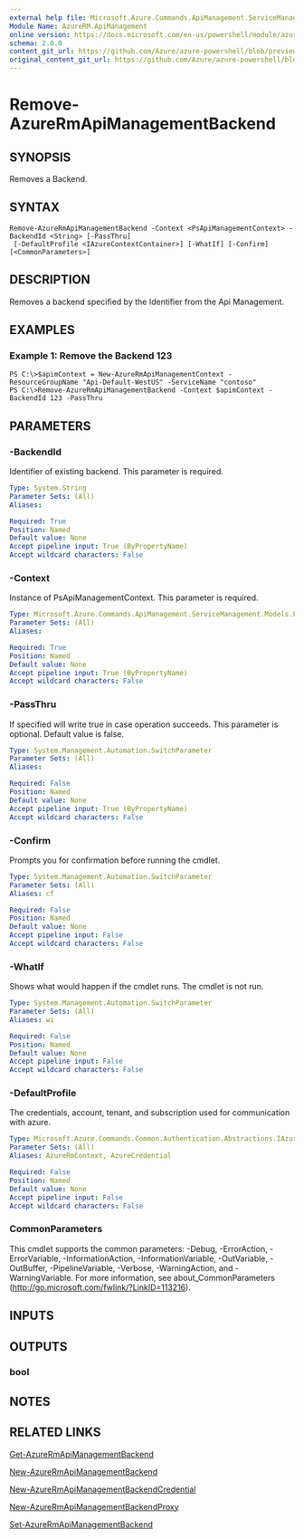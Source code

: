 ```yaml
---
external help file: Microsoft.Azure.Commands.ApiManagement.ServiceManagement.dll-Help.xml
Module Name: AzureRM.ApiManagement
online version: https://docs.microsoft.com/en-us/powershell/module/azurerm.apimanagement/remove-azurermapimanagementbackend
schema: 2.0.0
content_git_url: https://github.com/Azure/azure-powershell/blob/preview/src/ResourceManager/ApiManagement/Commands.ApiManagement/help/Remove-AzureRmApiManagementBackend.md
original_content_git_url: https://github.com/Azure/azure-powershell/blob/preview/src/ResourceManager/ApiManagement/Commands.ApiManagement/help/Remove-AzureRmApiManagementBackend.md
---
```


# Remove-AzureRmApiManagementBackend

## SYNOPSIS
Removes a Backend.

## SYNTAX

```
Remove-AzureRmApiManagementBackend -Context <PsApiManagementContext> -BackendId <String> [-PassThru]
 [-DefaultProfile <IAzureContextContainer>] [-WhatIf] [-Confirm] [<CommonParameters>]
```

## DESCRIPTION
Removes a backend specified by the Identifier from the Api Management.

## EXAMPLES

### Example 1: Remove the Backend 123
```
PS C:\>$apimContext = New-AzureRmApiManagementContext -ResourceGroupName "Api-Default-WestUS" -ServiceName "contoso"
PS C:\>Remove-AzureRmApiManagementBackend -Context $apimContext -BackendId 123 -PassThru
```

## PARAMETERS

### -BackendId
Identifier of existing backend.
This parameter is required.

```yaml
Type: System.String
Parameter Sets: (All)
Aliases:

Required: True
Position: Named
Default value: None
Accept pipeline input: True (ByPropertyName)
Accept wildcard characters: False
```

### -Context
Instance of PsApiManagementContext.
This parameter is required.

```yaml
Type: Microsoft.Azure.Commands.ApiManagement.ServiceManagement.Models.PsApiManagementContext
Parameter Sets: (All)
Aliases:

Required: True
Position: Named
Default value: None
Accept pipeline input: True (ByPropertyName)
Accept wildcard characters: False
```

### -PassThru
If specified will write true in case operation succeeds.
This parameter is optional.
Default value is false.

```yaml
Type: System.Management.Automation.SwitchParameter
Parameter Sets: (All)
Aliases:

Required: False
Position: Named
Default value: None
Accept pipeline input: True (ByPropertyName)
Accept wildcard characters: False
```

### -Confirm
Prompts you for confirmation before running the cmdlet.

```yaml
Type: System.Management.Automation.SwitchParameter
Parameter Sets: (All)
Aliases: cf

Required: False
Position: Named
Default value: None
Accept pipeline input: False
Accept wildcard characters: False
```

### -WhatIf
Shows what would happen if the cmdlet runs. The cmdlet is not run.

```yaml
Type: System.Management.Automation.SwitchParameter
Parameter Sets: (All)
Aliases: wi

Required: False
Position: Named
Default value: None
Accept pipeline input: False
Accept wildcard characters: False
```

### -DefaultProfile
The credentials, account, tenant, and subscription used for communication with azure.
 
```yaml
Type: Microsoft.Azure.Commands.Common.Authentication.Abstractions.IAzureContextContainer
Parameter Sets: (All)
Aliases: AzureRmContext, AzureCredential

Required: False
Position: Named
Default value: None
Accept pipeline input: False
Accept wildcard characters: False
```

### CommonParameters
This cmdlet supports the common parameters: -Debug, -ErrorAction, -ErrorVariable, -InformationAction, -InformationVariable, -OutVariable, -OutBuffer, -PipelineVariable, -Verbose, -WarningAction, and -WarningVariable. For more information, see about_CommonParameters (http://go.microsoft.com/fwlink/?LinkID=113216).

## INPUTS

## OUTPUTS

### bool

## NOTES

## RELATED LINKS

[Get-AzureRmApiManagementBackend](./Get-AzureRmApiManagementBackend)

[New-AzureRmApiManagementBackend](./New-AzureRmApiManagementBackend.md)

[New-AzureRmApiManagementBackendCredential](./New-AzureRmApiManagementBackendCredential.md)

[New-AzureRmApiManagementBackendProxy](./New-AzureRmApiManagementBackendProxy.md)

[Set-AzureRmApiManagementBackend](./Set-AzureRmApiManagementBackend.md)

